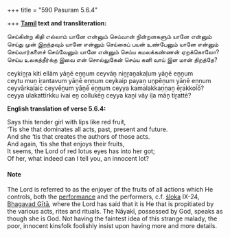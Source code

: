 +++
title = "590 Pasuram 5.6.4"

+++
**[Tamil](/definition/tamil#history "show Tamil definitions") text and transliteration:**

செய்கின்ற கிதி எல்லாம் யானே என்னும் செய்வான் நின்றனகளும் யானே என்னும்  
செய்து முன் இறந்தவும் யானே என்னும் செய்கைப் பயன் உண்பேனும் யானே என்னும்  
செய்வார்களைச் செய்வேனும் யானே என்னும் செய்ய கமலக்கண்ணன் ஏறக்கொலோ?  
செய்ய உலகத்தீர்க்கு இவை என் சொல்லுகேன் செய்ய கனி வாய் இள மான் திறத்தே?

ceykiṉṟa kiti ellām yāṉē eṉṉum ceyvāṉ niṉṟaṉakaḷum yāṉē eṉṉum  
ceytu muṉ iṟantavum yāṉē eṉṉum ceykaip payaṉ uṇpēṉum yāṉē eṉṉum  
ceyvārkaḷaic ceyvēṉum yāṉē eṉṉum ceyya kamalakkaṇṇaṉ ēṟakkolō?  
ceyya ulakattīrkku ivai eṉ collukēṉ ceyya kaṉi vāy iḷa māṉ tiṟattē?

**English translation of verse 5.6.4:**

Says this tender girl with lips like red fruit,  
‘Tis she that dominates all acts, past, present and future.  
And she ‘tis that creates the authors of those acts.  
And again, ‘tis she that enjoys their fruits,  
It seems, the Lord of red lotus eyes has into her got;  
Of her, what indeed can I tell you, an innocent lot?

#### Note

The Lord is referred to as the enjoyer of the fruits of all actions which He controls, both the [performance](/definition/performance#history "show performance definitions") and the performers, c.f. [śloka](/definition/sloka#vaishnavism "show śloka definitions") IX-24, [Bhagavad Gītā](/definition/bhagavad-gita#vaishnavism "show Bhagavad Gītā definitions"), where the Lord has said that it is He that is propitiated by the various acts, rites and rituals. The Nāyakī, possessed by God, speaks as though she is God. Not having the faintest idea of this strange malady, the poor, innocent kinsfolk foolishly insist upon having more and more details.


